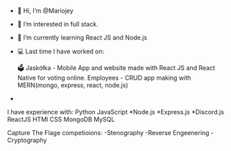 - 👋 Hi, I’m @Mariojey
- 👀 I’m interested in full stack.
- 🌱 I’m currently learning React JS and Node.js


- 💻 Last time I have worked on:
  
  🗳️ Jaskółka - Mobile App and website made with React JS and React Native 
      for voting online.
  Employees - CRUD app making with MERN(mongo, express, react, node.js)
- 

I have experience with:
Python
JavaScript
*Node.js
*Express.js
*Discord.js
ReactJS
HTMl
CSS
MongoDB
MySQL



Capture The Flage competioions:
-Stenography
-Reverse Engeenering
-Cryptography
  

<!---
Mariojey/Mariojey is a ✨ special ✨ repository because its `README.md` (this file) appears on your GitHub profile.
You can click the Preview link to take a look at your changes.
--->

